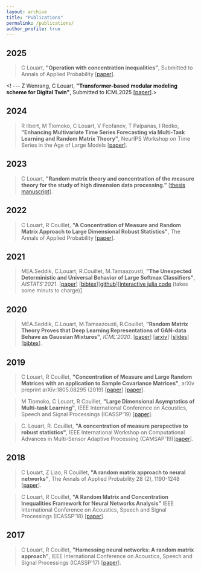 ```yaml
---
layout: archive
title: "Publications"
permalink: /publications/
author_profile: true
---
```


2025
---
> C Louart, **"Operation with concentration inequalities"**, Submitted to Annals of Applied Probability [[paper](https://arxiv.org/pdf/2402.08206)].

<! ---  Z Wenrang, C Louart, **"Transformer-based modular modeling scheme for Digital Twin"**, Submitted to ICML2025 [[paper](https://cosmital.github.io/files/10561_Transformer_based_modula_2.pdf)].>

2024
---
> R Ilbert, M Tiomoko, C Louart, V Feofanov, T Palpanas, I Redko, **"Enhancing Multivariate Time Series Forecasting via Multi-Task Learning and Random Matrix Theory"**, NeurIPS Workshop on Time Series in the Age of Large Models [[paper](https://openreview.net/pdf?id=YaErRZ5SVG)].

2023
---
> C Louart, **"Random matrix theory and concentration of the measure theory for the study of high dimension data processing."** [[thesis manuscript](https://theses.hal.science/tel-04116888/file/LOUART_2023_archivage.pdf)].


2022
---
> C Louart, R Couillet, **"A Concentration of Measure and Random Matrix Approach to Large Dimensional Robust Statistics"**, The Annals of Applied Probability [[paper](https://arxiv.org/abs/2006.09728)].

2021
---
> MEA.Seddik, C.Louart, R.Couillet, M.Tamaazousti, **"The Unexpected Deterministic and Universal Behavior of Large Softmax Classifiers"**, *AISTATS'2021*. [[paper](https://cosmital.github.io/files/rmt4softmax.pdf)] [[bibtex](https://melaseddik.github.io/files/bibtex/softmax_2020.txt)][[github](https://github.com/cosmital/softmax_prediction/blob/master/Multiclass_prediction.ipynb)][[interactive julia code](https://mybinder.org/v2/gh/cosmital/softmax_prediction/2b245d4cf9d32499d6b0677e11153addde735041) (takes some minuts to charge)].


2020
---

<!-- > [[paper](https://cosmital.github.io/files/robust_journal.pdf)]. -->

> MEA.Seddik, C.Louart, M.Tamaazousti, R.Couillet, **"Random Matrix Theory Proves that Deep Learning Representations of GAN-data Behave as Gaussian Mixtures"**, *ICML'2020*. [[paper](https://melaseddik.github.io/files/rmt4gan.pdf)] [[arxiv](https://arxiv.org/abs/2001.08370)] [[slides](https://cosmital.github.io/files/rmt4gan.pdf)] [[bibtex](https://melaseddik.github.io/files/bibtex/rmt4gan.txt)].

2019
---
> C Louart, R Couillet, **"Concentration of Measure and Large Random Matrices with an application to Sample Covariance Matrices"**, arXiv preprint arXiv:1805.08295 (2019) [[paper](https://arxiv.org/abs/1805.08295)] [[paper](https://cosmital.github.io/files/covariance_retreci.pdf)].

> M Tiomoko, C Louart, R Couillet, **"Large Dimensional Asymptotics of Multi-task Learning"**, IEEE International Conference on Acoustics, Speech and Signal Processings (ICASSP'19) [[paper](https://cosmital.github.io/files/MultitaskICASSP20.pdf)].

> C. Louart, R. Couillet, **"A concentration of measure perspective to robust statistics"**, IEEE International Workshop on Computational Advances in Multi-Sensor Adaptive Processing (CAMSAP'19)[[paper](https://cosmital.github.io/files/CAMSAP_Cosme.pdf)].

2018
---
> C Louart, Z Liao, R Couillet, **"A random matrix approach to neural networks"**, The Annals of Applied Probability 28 (2), 1190-1248 [[paper](https://cosmital.github.io/files/ELM_Romain_MSE.pdf)].

> C Louart, R Couillet, **"A Random Matrix and Concentration Inequalities Framework for Neural Networks Analysis"** IEEE International Conference on Acoustics, Speech and Signal Processings (ICASSP'18) [[paper](https://cosmital.github.io/files/articleICASSP_2018.pdf)].

2017
---
> C Louart, R Couillet, **"Harnessing neural networks: A random matrix approach"**, IEEE International Conference on Acoustics, Speech and Signal Processings (ICASSP'17) [[paper](https://cosmital.github.io/files/ELM_icassp_17.pdf)].
